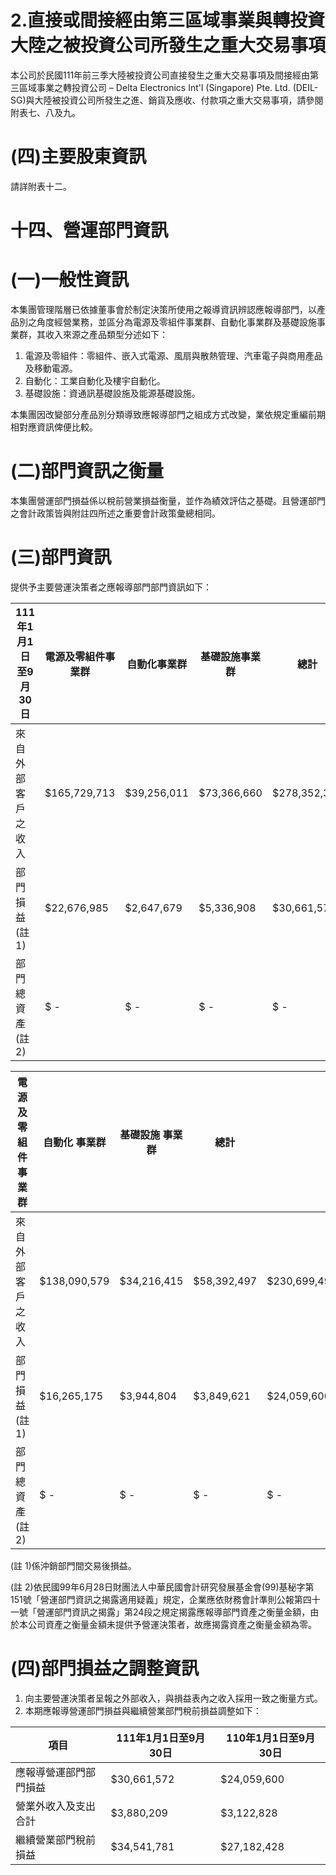 # 2.直接或間接經由第三區域事業與轉投資大陸之被投資公司所發生之重大交易事項

本公司於民國111年前三季大陸被投資公司直接發生之重大交易事項及間接經由第三區域事業之轉投資公司 – Delta Electronics Int'l (Singapore) Pte. Ltd. (DEIL-SG)與大陸被投資公司所發生之進、銷貨及應收、付款項之重大交易事項，請參閱附表七、八及九。

# (四)主要股東資訊

請詳附表十二。

# 十四、營運部門資訊

# (一)一般性資訊

本集團管理階層已依據董事會於制定決策所使用之報導資訊辨認應報導部門，以產品別之角度經營業務，並區分為電源及零組件事業群、自動化事業群及基礎設施事業群，其收入來源之產品類型分述如下：

1. 電源及零組件：零組件、嵌入式電源、風扇與散熱管理、汽車電子與商用產品及移動電源。
2. 自動化：工業自動化及樓宇自動化。
3. 基礎設施：資通訊基礎設施及能源基礎設施。

本集團因改變部分產品別分類導致應報導部門之組成方式改變，業依規定重編前期相對應資訊俾便比較。

# (二)部門資訊之衡量

本集團營運部門損益係以稅前營業損益衡量，並作為績效評估之基礎。且營運部門之會計政策皆與附註四所述之重要會計政策彙總相同。

# (三)部門資訊

提供予主要營運決策者之應報導部門部門資訊如下：

|111年1月1日至9月30日|電源及零組件事業群|自動化事業群|基礎設施事業群|總計|
|---|---|---|---|---|
|來自外部客戶之收入|$165,729,713|$39,256,011|$73,366,660|$278,352,384|
|部門損益(註1)|$22,676,985|$2,647,679|$5,336,908|$30,661,572|
|部門總資產(註2)|$ -|$ -|$ -|$ -|# 110年1月1日至9月30日

|電源及零組件 事業群|自動化 事業群|基礎設施 事業群|總計| |
|---|---|---|---|---|
|來自外部客戶之收入|$138,090,579|$34,216,415|$58,392,497|$230,699,491|
|部門損益(註1)|$16,265,175|$3,944,804|$3,849,621|$24,059,600|
|部門總資產(註2)|$ -|$ -|$ -|$ -|

(註 1)係沖銷部門間交易後損益。

(註 2)依民國99年6月28日財團法人中華民國會計研究發展基金會(99)基秘字第151號「營運部門資訊之揭露適用疑義」規定，企業應依財務會計準則公報第四十一號「營運部門資訊之揭露」第24段之規定揭露應報導部門資產之衡量金額，由於本公司資產之衡量金額未提供予營運決策者，故應揭露資產之衡量金額為零。

# (四)部門損益之調整資訊

1. 向主要營運決策者呈報之外部收入，與損益表內之收入採用一致之衡量方式。
2. 本期應報導營運部門損益與繼續營業部門稅前損益調整如下：

|項目|111年1月1日至9月30日|110年1月1日至9月30日|
|---|---|---|
|應報導營運部門部門損益|$30,661,572|$24,059,600|
|營業外收入及支出合計|$3,880,209|$3,122,828|
|繼續營業部門稅前損益|$34,541,781|$27,182,428|